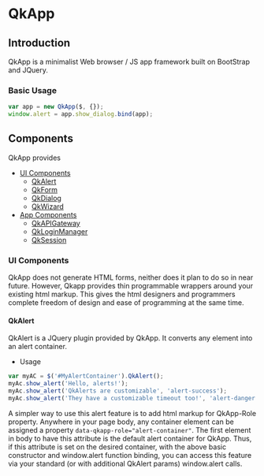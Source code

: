 # QkApp

## Introduction

QkApp is a minimalist Web browser / JS app framework built on BootStrap and JQuery.

### Basic Usage
```javascript
var app = new QkApp($, {});
window.alert = app.show_dialog.bind(app);
```

## Components
QkApp provides
- [UI Components](#ui-components)
  - [QkAlert](#qkalert)
  - [QkForm](#qkform)
  - [QkDialog](#qkdialog)
  - [QkWizard](#qkwizard)
- [App Components](#app-components)
  - [QkAPIGateway](#qkapigateway)
  - [QkLoginManager](#qkloginmanager)
  - [QkSession](#qksession)

### UI Components
QkApp does not generate HTML forms, neither does it plan to do so in near future.
However, Qkapp provides thin programmable wrappers around your existing html markup.
This gives the html designers and programmers complete freedom of design and ease of programming at the same time.

#### QkAlert
QkAlert is a JQuery plugin provided by QkApp. It converts any element into an alert container.
- Usage
```javascript
var myAC = $('#MyAlertContainer').QkAlert();
myAc.show_alert('Hello, alerts!');
myAc.show_alert('QkAlerts are customizable', 'alert-success');
myAc.show_alert('They have a customizable timeout too!', 'alert-danger', 3/*seconds*/);
```

A simpler way to use this alert feature is to add html markup for QkApp-Role property.
Anywhere in your page body, any container element can be assigned a property
`data-qkapp-role="alert-container"`. The first element in body to have this attribute is
the default alert container for QkApp. Thus, if this attribute is set on the desired container,
with the above basic constructor and window.alert function binding, you can access this feature
via your standard (or with additional QkAlert params) window.alert calls.
